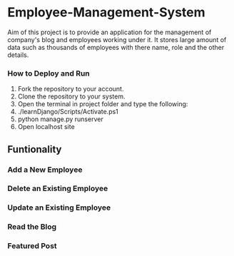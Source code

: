 # Employee-Management-System
Aim of this project is to provide an application for the management of company's blog and employees working under it. It stores large amount of data such as thousands of employees with there name, role and the other details.
### How to Deploy and Run
1. Fork the repository to your account.
2. Clone the repository to your system.
3. Open the terminal in project folder and type the following:
4. ./learnDjango/Scripts/Activate.ps1
5. python manage.py runserver
6. Open localhost site
## Funtionality
### Add a New Employee
### Delete an Existing Employee
### Update an Existing Employee
### Read the Blog
### Featured Post


